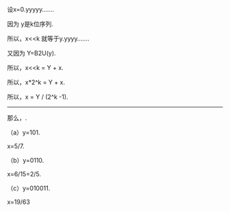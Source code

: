 设x=0.yyyyy…….

因为 y是k位序列. 

所以，x<<k 就等于y.yyyy……. 

又因为 Y=B2U(y). 

所以，x<<k = Y + x.

所以，x*2^k = Y + x. 

所以，x = Y / (2^k -1). 

--------------------

那么，.

（a）y=101. 

x=5/7.

（b）y=0110.  

x=6/15=2/5.  

（c）y=010011. 

x=19/63  

